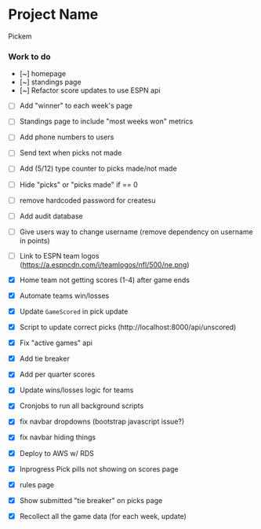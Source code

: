 # Project Name
Pickem

### Work to do 
- [~] homepage 
- [~] standings page 
- [~] Refactor score updates to use ESPN api
- [ ] Add "winner" to each week's page 
- [ ] Standings page to include "most weeks won" metrics 
- [ ] Add phone numbers to users 
- [ ] Send text when picks not made 
- [ ] Add (5/12) type counter to picks made/not made 
- [ ] Hide "picks" or "picks made" if == 0 
- [ ] remove hardcoded password for createsu
- [ ] Add audit database 
- [ ] Give users way to change username (remove dependency on username in points)
- [ ] Link to ESPN team logos (https://a.espncdn.com/i/teamlogos/nfl/500/ne.png)

- [x] Home team not getting scores (1-4) after game ends
- [x] Automate teams win/losses 
- [x] Update `GameScored` in pick update 
- [x] Script to update correct picks (http://localhost:8000/api/unscored)
- [x] Fix "active games" api
- [x] Add tie breaker 
- [x] Add per quarter scores 
- [x] Update wins/losses logic for teams 
- [x] Cronjobs to run all background scripts 
- [x] fix navbar dropdowns (bootstrap javascript issue?)
- [x] fix navbar hiding things
- [x] Deploy to AWS w/ RDS 
- [x] Inprogress Pick pills not showing on scores page 
- [x] rules page 
- [x] Show submitted "tie breaker" on picks page 
- [x] Recollect all the game data (for each week, update)